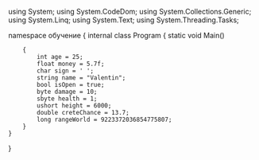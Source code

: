 using System;
using System.CodeDom;
using System.Collections.Generic;
using System.Linq;
using System.Text;
using System.Threading.Tasks;

namespace обучение
{
    internal class Program
    {
        static void Main()

        {
            int age = 25;
            float money = 5.7f;
            char sign = ' ';
            string name = "Valentin";
            bool isOpen = true;
            byte damage = 10;
            sbyte health = 1;
            ushort height = 6000;
            double creteСhance = 13.7;
            long rangeWorld = 9223372036854775807;
        }
    }
}
